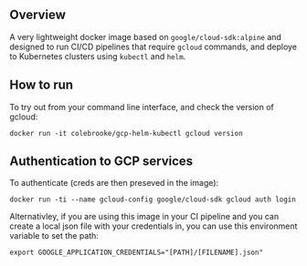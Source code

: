 ## Overview

A very lightweight docker image based on `google/cloud-sdk:alpine` and designed to run CI/CD pipelines that require `gcloud` commands, and deploye to Kubernetes clusters using `kubectl` and `helm`.

## How to run

To try out from your command line interface, and check the version of gcloud:

`docker run -it colebrooke/gcp-helm-kubectl gcloud version`


## Authentication to GCP services

To authenticate (creds are then preseved in the image):

`docker run -ti --name gcloud-config google/cloud-sdk gcloud auth login`

Alternativley, if you are using this image in your CI pipeline and you can create a local json file with your credentials in, you can use this environment variable to set the path:

`export GOOGLE_APPLICATION_CREDENTIALS="[PATH]/[FILENAME].json"`
